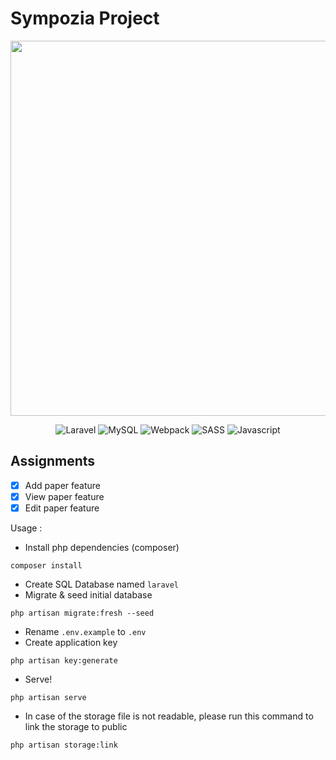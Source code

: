 # Sympozia Project

<p align="center"><img src="https://img.youtube.com/vi/CnnnlR6zi3E/maxresdefault.jpg" width="600"></p>
<p align="center">
    <img src="https://img.shields.io/badge/Laravel-FF2D20?style=for-the-badge&logo=laravel&logoColor=white" alt="Laravel">
    <img src="https://img.shields.io/badge/MySQL-00000F?style=for-the-badge&logo=mysql&logoColor=white" alt="MySQL">
    <img src="https://img.shields.io/badge/webpack-%238DD6F9.svg?style=for-the-badge&logo=webpack&logoColor=black" alt="Webpack">
    <img src="https://img.shields.io/badge/Sass-CC6699?style=for-the-badge&logo=sass&logoColor=white" alt="SASS">
    <img src="https://img.shields.io/badge/JavaScript-F7DF1E?style=for-the-badge&logo=javascript&logoColor=black" alt="Javascript">
</p>

## Assignments

-   [x] Add paper feature
-   [x] View paper feature
-   [x] Edit paper feature

Usage :

-   Install php dependencies (composer)

```
composer install
```

-   Create SQL Database named `laravel`
-   Migrate & seed initial database

```
php artisan migrate:fresh --seed
```

-   Rename `.env.example` to `.env`
-   Create application key

```
php artisan key:generate
```

-   Serve!

```
php artisan serve
```

-   In case of the storage file is not readable, please run this command to link the storage to public

```
php artisan storage:link
```
